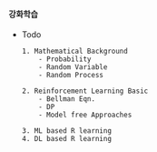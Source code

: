 #### 강화학습 

- Todo

 
      1. Mathematical Background 
          - Probability 
          - Random Variable
          - Random Process

      2. Reinforcement Learning Basic
          - Bellman Eqn.
          - DP
          - Model free Approaches

      3. ML based R learning
      4. DL based R learning

